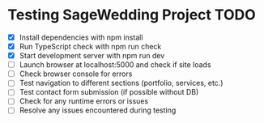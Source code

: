 # Testing SageWedding Project TODO

- [x] Install dependencies with npm install
- [x] Run TypeScript check with npm run check
- [x] Start development server with npm run dev
- [ ] Launch browser at localhost:5000 and check if site loads
- [ ] Check browser console for errors
- [ ] Test navigation to different sections (portfolio, services, etc.)
- [ ] Test contact form submission (if possible without DB)
- [ ] Check for any runtime errors or issues
- [ ] Resolve any issues encountered during testing
